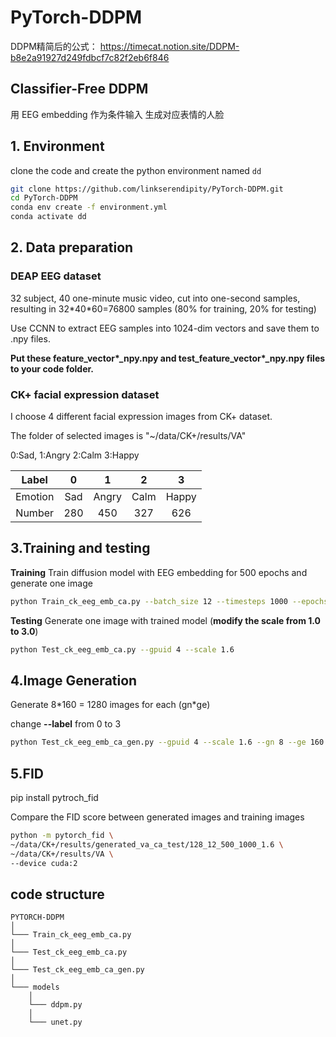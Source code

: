 # PyTorch-DDPM

DDPM精简后的公式： https://timecat.notion.site/DDPM-b8e2a91927d249fdbcf7c82f2eb6f846

## Classifier-Free DDPM

用 EEG embedding 作为条件输入 生成对应表情的人脸

## 1. Environment

clone the code and create the python environment named `dd`

```bash
git clone https://github.com/linkserendipity/PyTorch-DDPM.git
cd PyTorch-DDPM
conda env create -f environment.yml
conda activate dd
```

## 2. Data preparation

### DEAP EEG dataset

32 subject, 40 one-minute music video, cut into one-second samples, resulting in 32\*40\*60=76800 samples (80% for training, 20% for testing)

Use CCNN to extract EEG samples into 1024-dim vectors and save them to .npy files.

**Put these feature_vector\*_npy.npy and test_feature_vector\*_npy.npy files to your code folder.**


### CK+ facial expression dataset

I choose 4 different facial expression images from CK+ dataset.

The folder of selected images is "~/data/CK+/results/VA"

0:Sad, 1:Angry 2:Calm 3:Happy


|  Label  |  0  |   1   |  2  |   3   |
| :-------: | :---: | :-----: | :----: | :-----: |
| Emotion | Sad | Angry | Calm | Happy |
| Number | 280 |  450  | 327 |  626  |

## 3.Training and testing

**Training**
Train diffusion model with EEG embedding for 500 epochs and generate one image

```bash
python Train_ck_eeg_emb_ca.py --batch_size 12 --timesteps 1000 --epochs 500 --image_size 128 --gpuid 4 --scale 1.6 
```

**Testing**
Generate one image with trained model (**modify the scale from 1.0 to 3.0**)

```bash
python Test_ck_eeg_emb_ca.py --gpuid 4 --scale 1.6
```

## 4.Image Generation

Generate 8*160 = 1280 images for each (gn\*ge)

change **--label** from 0 to 3

```bash
python Test_ck_eeg_emb_ca_gen.py --gpuid 4 --scale 1.6 --gn 8 --ge 160 --label 2
```

## 5.FID

pip install pytroch_fid

Compare the FID score between generated images and training images

```bash
python -m pytorch_fid \
~/data/CK+/results/generated_va_ca_test/128_12_500_1000_1.6 \
~/data/CK+/results/VA \
--device cuda:2
```
## code structure

```
PYTORCH-DDPM
│
└─── Train_ck_eeg_emb_ca.py
│
└─── Test_ck_eeg_emb_ca.py
│
└─── Test_ck_eeg_emb_ca_gen.py
│
└─── models
    │
    └─── ddpm.py
    │
    └─── unet.py
```
